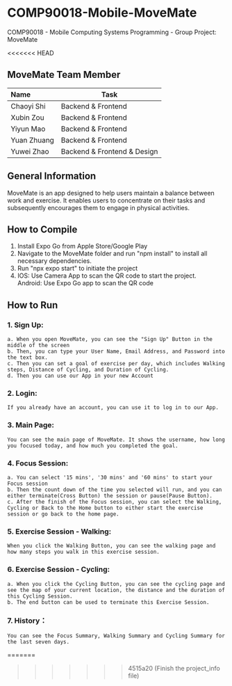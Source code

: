 # COMP90018-Mobile-MoveMate
COMP90018 - Mobile Computing Systems Programming - Group Project: MoveMate

<<<<<<< HEAD
## MoveMate Team Member
| Name        | Task                        |
| :---------- | ----------------------------|
| Chaoyi Shi  | Backend & Frontend          |
| Xubin Zou   | Backend & Frontend          |
| Yiyun Mao   | Backend & Frontend          |
| Yuan Zhuang | Backend & Frontend          |
| Yuwei Zhao  | Backend & Frontend & Design |


## General Information
MoveMate is an app designed to help users maintain a balance between work and exercise. It enables users to concentrate on their tasks and subsequently encourages them to engage in physical activities.

## How to Compile
1. Install Expo Go from Apple Store/Google Play
2. Navigate to the MoveMate folder and run "npm install" to install all necessary dependencies.
3. Run "npx expo start" to initiate the project
4. IOS: Use Camera App to scan the QR code to start the project.     
Android: Use Expo Go app to scan the QR code

## How to Run
### 1. Sign Up:
    a. When you open MoveMate, you can see the "Sign Up" Button in the middle of the screen
    b. Then, you can type your User Name, Email Address, and Password into the text box.
    c. Then you can set a goal of exercise per day, which includes Walking steps, Distance of Cycling, and Duration of Cycling.
    d. Then you can use our App in your new Account
### 2. Login:
    If you already have an account, you can use it to log in to our App.
### 3. Main Page: 
    You can see the main page of MoveMate. It shows the username, how long you focused today, and how much you completed the goal.

### 4. Focus Session:
    a. You can select '15 mins', '30 mins' and '60 mins' to start your Focus session
    b. Then the count down of the time you selected will run, and you can either terminate(Cross Button) the session or pause(Pause Button).
    c. After the finish of the Focus session, you can select the Walking, Cycling or Back to the Home button to either start the exercise session or go back to the home page.

### 5. Exercise Session - Walking:
    When you click the Walking Button, you can see the walking page and how many steps you walk in this exercise session.

### 6. Exercise Session - Cycling:
    a. When you click the Cycling Button, you can see the cycling page and see the map of your current location, the distance and the duration of this Cycling Session.
    b. The end button can be used to terminate this Exercise Session.

### 7. History：
    You can see the Focus Summary, Walking Summary and Cycling Summary for the last seven days.


=======
>>>>>>> 4515a20 (Finish the project_info file)
